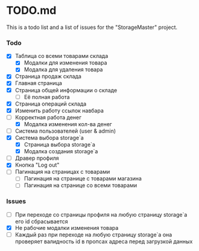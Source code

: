 # TODO.md

This is a todo list and a list of issues for the "StorageMaster" project.

### Todo

-   [x] Таблица со всеми товарами склада
    -   [x] Модалки для изменения товара
    -   [x] Модалка для удаления товара
-   [x] Страница продаж склада
-   [x] Главная страница
-   [x] Страница общей информации о складе
    -   [ ] Её полная работа
-   [x] Страница операций склада
-   [x] Изменить работу ссылок навбара
-   [ ] Корректная работа денег
    -   [x] Модалка изменения кол-ва денег
-   [ ] Система пользователей (user & admin)
-   [x] Система выбора storage`а
    -   [x] Страница выбора storage`а
    -   [x] Модалка создания storage`а
-   [ ] Дравер профиля
-   [x] Кнопка "Log out"
-   [ ] Пагинация на страницах с товарами
    -   [ ] Пагинация на странице с товарами магазина
    -   [ ] Пагинация на странице со всеми товарами

### Issues

-   [ ] При переходе со страницы профиля на любую страницу storage`а его id сбрасывается
-   [x] Не рабочие модалки изменения товара
-   [ ] Каждый раз при переходе на любую страницу storage`а она проверяет валидность id в пропсах адреса перед загрузкой данных
